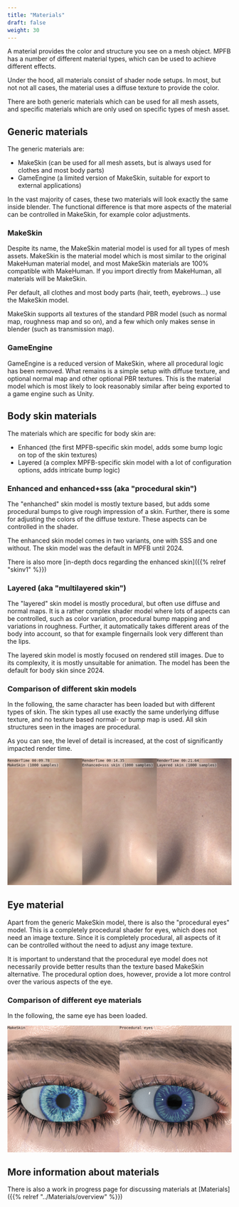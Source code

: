 ```yaml
---
title: "Materials"
draft: false
weight: 30
---
```


A material provides the color and structure you see on a mesh object. MPFB has a number of different material types, which can be used 
to achieve different effects. 

Under the hood, all materials consist of shader node setups. In most, but not not all cases, the material uses a diffuse texture to
provide the color.

There are both generic materials which can be used for all mesh assets, and specific materials which are only used on specific types
of mesh asset. 

## Generic materials

The generic materials are:

* MakeSkin (can be used for all mesh assets, but is always used for clothes and most body parts)
* GameEngine (a limited version of MakeSkin, suitable for export to external applications)

In the vast majority of cases, these two materials will look exactly the same inside blender. The functional difference is that more aspects of the material
can be controlled in MakeSkin, for example color adjustments.

### MakeSkin

Despite its name, the MakeSkin material model is used for all types of mesh assets. MakeSkin is the material model which is most similar
to the original MakeHuman material model, and most MakeSkin materials are 100% compatible with MakeHuman. If you import directly from
MakeHuman, all materials will be MakeSkin. 

Per default, all clothes and most body parts (hair, teeth, eyebrows...) use the MakeSkin model.

MakeSkin supports all textures of the standard PBR model (such as normal map, roughness map and so on), and a few which only makes sense in 
blender (such as transmission map). 

### GameEngine

GameEngine is a reduced version of MakeSkin, where all procedural logic has been removed. What remains is a simple setup with 
diffuse texture, and optional normal map and other optional PBR textures. This is the material model which is most likely to look
reasonably similar after being exported to a game engine such as Unity.

## Body skin materials

The materials which are specific for body skin are:

* Enhanced (the first MPFB-specific skin model, adds some bump logic on top of the skin textures)
* Layered (a complex MPFB-specific skin model with a lot of configuration options, adds intricate bump logic)

### Enhanced and enhanced+sss (aka "procedural skin")

The "enhanched" skin model is mostly texture based, but adds some procedural bumps to give rough impression of a skin. Further, there is some
for adjusting the colors of the diffuse texture. These aspects can be controlled in the shader.

The enhanced skin model comes in two variants, one with SSS and one without. The skin model was the default in MPFB until 2024.

There is also more [in-depth docs regarding the enhanced skin]({{% relref "skinv1" %}})

### Layered (aka "multilayered skin")

The "layered" skin model is mostly procedural, but often use diffuse and normal maps. It is a rather complex shader model where lots of aspects
can be controlled, such as color variation, procedural bump mapping and variations in roughness. Further, it automatically takes different areas
of the body into account, so that for example fingernails look very different than the lips. 

The layered skin model is mostly focused on rendered still images. Due to its complexity, it is mostly unsuitable for animation. The model 
has been the default for body skin since 2024. 

### Comparison of different skin models

In the following, the same character has been loaded but with different types of skin. The skin types all use exactly the same underlying
diffuse texture, and no texture based normal- or bump map is used. All skin structures seen in the images are procedural.

As you can see, the level of detail is increased, at the cost of significantly impacted render time.

![skin model comparison](skin_model_comparison.png)
 
## Eye material

Apart from the generic MakeSkin model, there is also the "procedural eyes" model. This is a completely procedural shader for eyes, which does not need an image texture.
Since it is completely procedural, all aspects of it can be controlled without the need to adjust any image texture.

It is important to understand that the procedural eye model does not necessarily provide better results than the texture based MakeSkin alternative. The procedural
option does, however, provide a lot more control over the various aspects of the eye.

### Comparison of different eye materials

In the following, the same eye has been loaded. 

![eye model comparison](eye_model_comparison.png)

## More information about materials

There is also a work in progress page for discussing materials at [Materials]({{% relref "../Materials/overview" %}})

